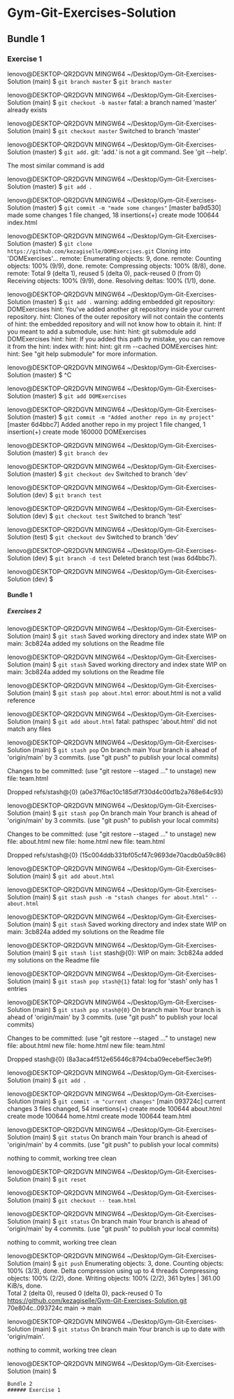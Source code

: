 # Gym-Git-Exercises-Solution
## Bundle 1
### Exercise 1

lenovo@DESKTOP-QR2DGVN MINGW64 ~/Desktop/Gym-Git-Exercises-Solution (main)
$ `git branch master`
$ `git branch master`

lenovo@DESKTOP-QR2DGVN MINGW64 ~/Desktop/Gym-Git-Exercises-Solution (main)
$ `git checkout -b master`
fatal: a branch named 'master' already exists

lenovo@DESKTOP-QR2DGVN MINGW64 ~/Desktop/Gym-Git-Exercises-Solution (main)
$ `git checkout master`
Switched to branch 'master'

lenovo@DESKTOP-QR2DGVN MINGW64 ~/Desktop/Gym-Git-Exercises-Solution (master)
$ `git add.`
git: 'add.' is not a git command. See 'git --help'.

The most similar command is
        add

lenovo@DESKTOP-QR2DGVN MINGW64 ~/Desktop/Gym-Git-Exercises-Solution (master)
$ `git add .`

lenovo@DESKTOP-QR2DGVN MINGW64 ~/Desktop/Gym-Git-Exercises-Solution (master)
$ `git commit -m "made some changes"`
[master ba9d530] made some changes
 1 file changed, 18 insertions(+)
 create mode 100644 index.html

lenovo@DESKTOP-QR2DGVN MINGW64 ~/Desktop/Gym-Git-Exercises-Solution (master)
$ `git clone https://github.com/kezagiselle/DOMExercises.git`
Cloning into 'DOMExercises'...
remote: Enumerating objects: 9, done.
remote: Counting objects: 100% (9/9), done.
remote: Compressing objects: 100% (8/8), done.
remote: Total 9 (delta 1), reused 5 (delta 0), pack-reused 0 (from 0)
Receiving objects: 100% (9/9), done.
Resolving deltas: 100% (1/1), done.

lenovo@DESKTOP-QR2DGVN MINGW64 ~/Desktop/Gym-Git-Exercises-Solution (master)
$ `git add .`
warning: adding embedded git repository: DOMExercises
hint: You've added another git repository inside your current repository.
hint: Clones of the outer repository will not contain the contents of
hint: the embedded repository and will not know how to obtain it. 
hint: If you meant to add a submodule, use:
hint: 
hint:   git submodule add <url> DOMExercises
hint: 
hint: If you added this path by mistake, you can remove it from the
hint: index with:
hint: 
hint:   git rm --cached DOMExercises
hint: 
hint: See "git help submodule" for more information.

lenovo@DESKTOP-QR2DGVN MINGW64 ~/Desktop/Gym-Git-Exercises-Solution (master)
$ ^C

lenovo@DESKTOP-QR2DGVN MINGW64 ~/Desktop/Gym-Git-Exercises-Solution (master)
$ `git add DOMExercises`

lenovo@DESKTOP-QR2DGVN MINGW64 ~/Desktop/Gym-Git-Exercises-Solution (master)
$ `git commit -m "Added another repo in my project"`
[master 6d4bbc7] Added another repo in my project
 1 file changed, 1 insertion(+)
 create mode 160000 DOMExercises

lenovo@DESKTOP-QR2DGVN MINGW64 ~/Desktop/Gym-Git-Exercises-Solution (master)
$ `git branch dev`

lenovo@DESKTOP-QR2DGVN MINGW64 ~/Desktop/Gym-Git-Exercises-Solution (master)
$ `git checkout dev`
Switched to branch 'dev'

lenovo@DESKTOP-QR2DGVN MINGW64 ~/Desktop/Gym-Git-Exercises-Solution (dev)
$ `git branch test`

lenovo@DESKTOP-QR2DGVN MINGW64 ~/Desktop/Gym-Git-Exercises-Solution (dev)
$ `git checkout test`
Switched to branch 'test'

lenovo@DESKTOP-QR2DGVN MINGW64 ~/Desktop/Gym-Git-Exercises-Solution (test)
$ `git checkout dev`
Switched to branch 'dev'

lenovo@DESKTOP-QR2DGVN MINGW64 ~/Desktop/Gym-Git-Exercises-Solution (dev)
$ `git branch -d test`
Deleted branch test (was 6d4bbc7).

lenovo@DESKTOP-QR2DGVN MINGW64 ~/Desktop/Gym-Git-Exercises-Solution (dev)
$

#### Bundle 1
##### Exercises 2

lenovo@DESKTOP-QR2DGVN MINGW64 ~/Desktop/Gym-Git-Exercises-Solution (main)
$ `git stash`
Saved working directory and index state WIP on main: 3cb824a added my solutions on the Readme file

lenovo@DESKTOP-QR2DGVN MINGW64 ~/Desktop/Gym-Git-Exercises-Solution (main)
$ `git stash`
Saved working directory and index state WIP on main: 3cb824a added my solutions on the Readme file

lenovo@DESKTOP-QR2DGVN MINGW64 ~/Desktop/Gym-Git-Exercises-Solution (main)
$ `git stash pop about.html`
error: about.html is not a valid reference

lenovo@DESKTOP-QR2DGVN MINGW64 ~/Desktop/Gym-Git-Exercises-Solution (main)
$ `git add about.html`
fatal: pathspec 'about.html' did not match any files

lenovo@DESKTOP-QR2DGVN MINGW64 ~/Desktop/Gym-Git-Exercises-Solution (main)
$ `git stash pop`
On branch main
Your branch is ahead of 'origin/main' by 3 commits.
  (use "git push" to publish your local commits)

Changes to be committed:
  (use "git restore --staged <file>..." to unstage)
        new file:   team.html

Dropped refs/stash@{0} (a0e37f6ac10c185df7f30d4c00d1b2a768e64c93) 

lenovo@DESKTOP-QR2DGVN MINGW64 ~/Desktop/Gym-Git-Exercises-Solution (main)
$ `git stash pop`
On branch main
Your branch is ahead of 'origin/main' by 3 commits.
  (use "git push" to publish your local commits)

Changes to be committed:
  (use "git restore --staged <file>..." to unstage)
        new file:   about.html
        new file:   home.html
        new file:   team.html

Dropped refs/stash@{0} (15c004ddb331bf05cf47c9693de70acdb0a59c86)

lenovo@DESKTOP-QR2DGVN MINGW64 ~/Desktop/Gym-Git-Exercises-Solution (main)
$ `git add about.html`

lenovo@DESKTOP-QR2DGVN MINGW64 ~/Desktop/Gym-Git-Exercises-Solution (main)
$ `git stash push -m "stash changes for about.html" --about.html`

lenovo@DESKTOP-QR2DGVN MINGW64 ~/Desktop/Gym-Git-Exercises-Solution (main)
$ `git stash`
Saved working directory and index state WIP on main: 3cb824a added my solutions on the Readme file

lenovo@DESKTOP-QR2DGVN MINGW64 ~/Desktop/Gym-Git-Exercises-Solution (main)
$ `git stash list`
stash@{0}: WIP on main: 3cb824a added my solutions on the Readme file

lenovo@DESKTOP-QR2DGVN MINGW64 ~/Desktop/Gym-Git-Exercises-Solution (main)
$ `git stash pop stash@{1}`
fatal: log for 'stash' only has 1 entries

lenovo@DESKTOP-QR2DGVN MINGW64 ~/Desktop/Gym-Git-Exercises-Solution (main)
$ `git stash pop stash@{0}`
On branch main
Your branch is ahead of 'origin/main' by 3 commits.
  (use "git push" to publish your local commits)

Changes to be committed:
  (use "git restore --staged <file>..." to unstage)
        new file:   about.html
        new file:   home.html
        new file:   team.html

Dropped stash@{0} (8a3aca4f512e65646c8794cba09ecebef5ec3e9f)

lenovo@DESKTOP-QR2DGVN MINGW64 ~/Desktop/Gym-Git-Exercises-Solution (main)
$ `git add .`

lenovo@DESKTOP-QR2DGVN MINGW64 ~/Desktop/Gym-Git-Exercises-Solution (main)
$ `git commit -m "current changes"`
[main 093724c] current changes
 3 files changed, 54 insertions(+)
 create mode 100644 about.html
 create mode 100644 home.html
 create mode 100644 team.html

lenovo@DESKTOP-QR2DGVN MINGW64 ~/Desktop/Gym-Git-Exercises-Solution (main)
$ `git status`
On branch main
Your branch is ahead of 'origin/main' by 4 commits.
  (use "git push" to publish your local commits)

nothing to commit, working tree clean

lenovo@DESKTOP-QR2DGVN MINGW64 ~/Desktop/Gym-Git-Exercises-Solution (main)
$ `git reset`

lenovo@DESKTOP-QR2DGVN MINGW64 ~/Desktop/Gym-Git-Exercises-Solution (main)
$ `git checkout -- team.html`

lenovo@DESKTOP-QR2DGVN MINGW64 ~/Desktop/Gym-Git-Exercises-Solution (main)
$ `git status`
On branch main
Your branch is ahead of 'origin/main' by 4 commits.
  (use "git push" to publish your local commits)

nothing to commit, working tree clean

lenovo@DESKTOP-QR2DGVN MINGW64 ~/Desktop/Gym-Git-Exercises-Solution (main)
$ `git push`
Enumerating objects: 3, done.
Counting objects: 100% (3/3), done.
Delta compression using up to 4 threads
Compressing objects: 100% (2/2), done.
Writing objects: 100% (2/2), 361 bytes | 361.00 KiB/s, done.      
Total 2 (delta 0), reused 0 (delta 0), pack-reused 0
To https://github.com/kezagiselle/Gym-Git-Exercises-Solution.git
   70e804c..093724c  main -> main

lenovo@DESKTOP-QR2DGVN MINGW64 ~/Desktop/Gym-Git-Exercises-Solution (main)
$ `git status`
On branch main
Your branch is up to date with 'origin/main'.

nothing to commit, working tree clean

lenovo@DESKTOP-QR2DGVN MINGW64 ~/Desktop/Gym-Git-Exercises-Solution (main)
$
```
Bundle 2
###### Exercise 1
